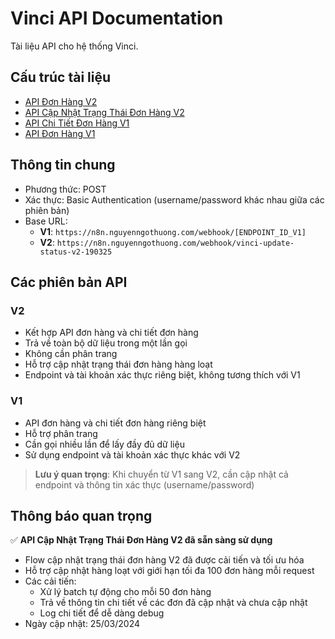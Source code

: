 # Vinci API Documentation

Tài liệu API cho hệ thống Vinci.

## Cấu trúc tài liệu

- [API Đơn Hàng V2](./docs/orders/v2/orders.md)
- [API Cập Nhật Trạng Thái Đơn Hàng V2](./docs/orders/v2/update-status.md)
- [API Chi Tiết Đơn Hàng V1](./docs/orders/v1/order-details.md)
- [API Đơn Hàng V1](./docs/orders/v1/orders.md)

## Thông tin chung

- Phương thức: POST
- Xác thực: Basic Authentication (username/password khác nhau giữa các phiên bản)
- Base URL:
  - **V1**: `https://n8n.nguyenngothuong.com/webhook/[ENDPOINT_ID_V1]`
  - **V2**: `https://n8n.nguyenngothuong.com/webhook/vinci-update-status-v2-190325`

## Các phiên bản API

### V2
- Kết hợp API đơn hàng và chi tiết đơn hàng
- Trả về toàn bộ dữ liệu trong một lần gọi
- Không cần phân trang
- Hỗ trợ cập nhật trạng thái đơn hàng hàng loạt
- Endpoint và tài khoản xác thực riêng biệt, không tương thích với V1

### V1
- API đơn hàng và chi tiết đơn hàng riêng biệt
- Hỗ trợ phân trang
- Cần gọi nhiều lần để lấy đầy đủ dữ liệu
- Sử dụng endpoint và tài khoản xác thực khác với V2

> **Lưu ý quan trọng**: Khi chuyển từ V1 sang V2, cần cập nhật cả endpoint và thông tin xác thực (username/password)

## Thông báo quan trọng

✅ **API Cập Nhật Trạng Thái Đơn Hàng V2 đã sẵn sàng sử dụng**
- Flow cập nhật trạng thái đơn hàng V2 đã được cải tiến và tối ưu hóa
- Hỗ trợ cập nhật hàng loạt với giới hạn tối đa 100 đơn hàng mỗi request
- Các cải tiến:
  - Xử lý batch tự động cho mỗi 50 đơn hàng
  - Trả về thông tin chi tiết về các đơn đã cập nhật và chưa cập nhật
  - Log chi tiết để dễ dàng debug
- Ngày cập nhật: 25/03/2024 